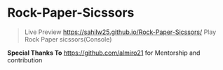 # Rock-Paper-Sicssors
> Live Preview
https://sahilw25.github.io/Rock-Paper-Sicssors/
Play Rock Paper sicssors(Console)

**Special Thanks To** https://github.com/almiro21  for Mentorship and contribution
